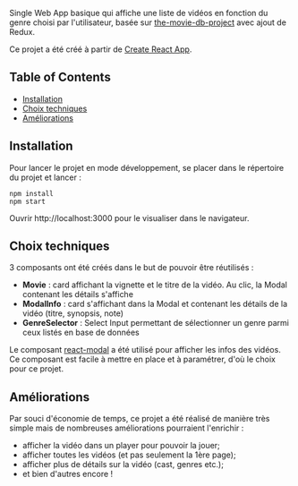 
Single Web App basique qui affiche une liste de vidéos en fonction du genre choisi par l'utilisateur, basée sur [the-movie-db-project](https://github.com/bennetteR/the-movie-db-project) avec ajout de Redux.

Ce projet a été créé à partir de [Create React App](https://github.com/facebookincubator/create-react-app).


## Table of Contents

- [Installation](#installation)
- [Choix techniques](#choix-techniques)
- [Améliorations](#améliorations)

## Installation

Pour lancer le projet en mode développement, se placer dans le répertoire du projet et lancer :

```
npm install
npm start
```

Ouvrir http://localhost:3000 pour le visualiser dans le navigateur.

## Choix techniques

3 composants ont été créés dans le but de pouvoir être réutilisés :

* **Movie** : card affichant la vignette et le titre de la vidéo. Au clic, la Modal contenant les détails s'affiche
* **ModalInfo** : card s'affichant dans la Modal et contenant les détails de la vidéo (titre, synopsis, note)
* **GenreSelector** : Select Input permettant de sélectionner un genre parmi ceux listés en base de données

Le composant [react-modal](https://github.com/reactjs/react-modal) a été utilisé pour afficher les infos des vidéos. Ce composant est facile à mettre en place et à paramétrer, d'où le choix pour ce projet.

## Améliorations

Par souci d'économie de temps, ce projet a été réalisé de manière très simple mais de nombreuses améliorations pourraient l'enrichir :

* afficher la vidéo dans un player pour pouvoir la jouer;
* afficher toutes les vidéos (et pas seulement la 1ère page);
* afficher plus de détails sur la vidéo (cast, genres etc.);
* et bien d'autres encore !
